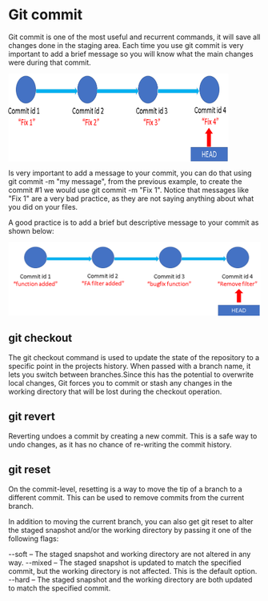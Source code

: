 # Git commit

Git commit is one of the most useful and recurrent commands, it will save all changes done in the staging area.
Each time you use git commit is very important to add a brief message so you will know what the main changes were during that commit.






<img src="https://github.com/horaciosolis1991/Git-class-material/blob/main/res/git-commit-bad-practice.png" width="440" height="176" align="center">

Is very important to add a message to your commit, you can do that using git commit -m "my message", from the previous example, to create the commit #1 we
would use git commit -m "Fix 1". Notice that messages like "Fix 1" are a very bad practice, as they are not saying anything about what you did on your files.

A good practice is to add a brief but descriptive message to your commit as shown below:


![alt text](https://github.com/horaciosolis1991/Git-class-material/blob/main/res/git-commit-good-practice.png?raw=true)

## git checkout

The git checkout command is used to update the state of the repository to a specific point in the projects history. When passed with a branch name, 
it lets you switch between branches.Since this has the potential to overwrite local changes, Git forces you to commit or stash any changes in the 
working directory that will be lost during the checkout operation.


## git revert

Reverting undoes a commit by creating a new commit. This is a safe way to undo changes, as it has no chance of re-writing the commit history.

## git reset

On the commit-level, resetting is a way to move the tip of a branch to a different commit. This can be used to remove commits from the current branch.

In addition to moving the current branch, you can also get git reset to alter the staged snapshot and/or the working directory by passing it one of the following flags:

--soft – The staged snapshot and working directory are not altered in any way.
--mixed – The staged snapshot is updated to match the specified commit, but the working directory is not affected. This is the default option.
--hard – The staged snapshot and the working directory are both updated to match the specified commit.